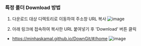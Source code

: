 ### 특정 폴더 Download 방법 
1. 다운로드 대상 디렉토리로 이동하여 주소창 URL 복사
![image](https://github.com/FingerPointLab/kwater-lecture/assets/35479493/7b214b2e-baa3-4851-a296-ef8909b12d1c)

2. 아래 링크에 접속하여 복사한 URL 붙여넣기 후 'Download' 버튼 클릭
- https://minhaskamal.github.io/DownGit/#/home
![image](https://github.com/FingerPointLab/kwater-lecture/assets/35479493/b142dfd8-33bb-42cf-a54f-44ac1ea29531)
